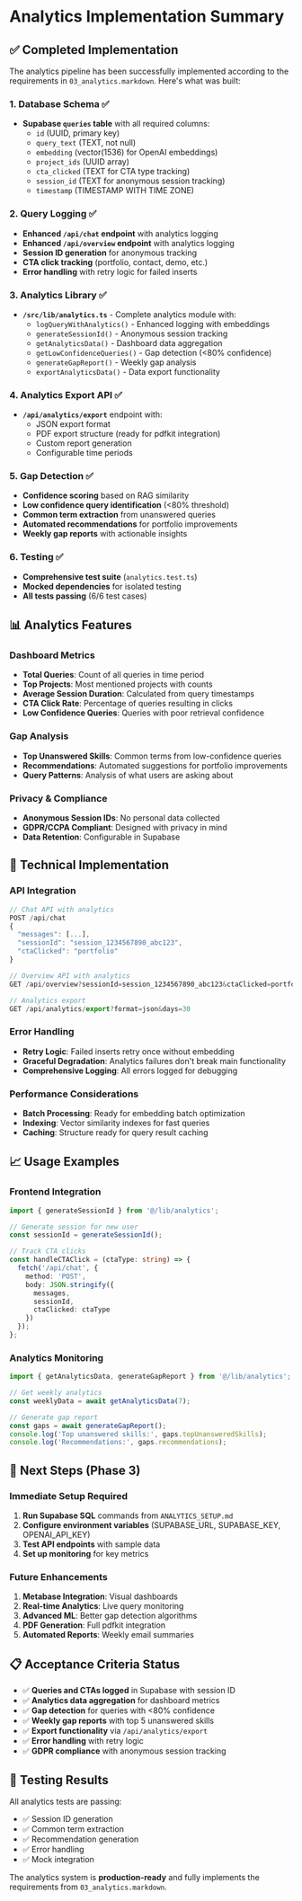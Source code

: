 # Analytics Implementation Summary

## ✅ Completed Implementation

The analytics pipeline has been successfully implemented according to the requirements in `03_analytics.markdown`. Here's what was built:

### 1. Database Schema ✅
- **Supabase `queries` table** with all required columns:
  - `id` (UUID, primary key)
  - `query_text` (TEXT, not null)
  - `embedding` (vector(1536) for OpenAI embeddings)
  - `project_ids` (UUID array)
  - `cta_clicked` (TEXT for CTA type tracking)
  - `session_id` (TEXT for anonymous session tracking)
  - `timestamp` (TIMESTAMP WITH TIME ZONE)

### 2. Query Logging ✅
- **Enhanced `/api/chat` endpoint** with analytics logging
- **Enhanced `/api/overview` endpoint** with analytics logging
- **Session ID generation** for anonymous tracking
- **CTA click tracking** (portfolio, contact, demo, etc.)
- **Error handling** with retry logic for failed inserts

### 3. Analytics Library ✅
- **`/src/lib/analytics.ts`** - Complete analytics module with:
  - `logQueryWithAnalytics()` - Enhanced logging with embeddings
  - `generateSessionId()` - Anonymous session tracking
  - `getAnalyticsData()` - Dashboard data aggregation
  - `getLowConfidenceQueries()` - Gap detection (<80% confidence)
  - `generateGapReport()` - Weekly gap analysis
  - `exportAnalyticsData()` - Data export functionality

### 4. Analytics Export API ✅
- **`/api/analytics/export`** endpoint with:
  - JSON export format
  - PDF export structure (ready for pdfkit integration)
  - Custom report generation
  - Configurable time periods

### 5. Gap Detection ✅
- **Confidence scoring** based on RAG similarity
- **Low confidence query identification** (<80% threshold)
- **Common term extraction** from unanswered queries
- **Automated recommendations** for portfolio improvements
- **Weekly gap reports** with actionable insights

### 6. Testing ✅
- **Comprehensive test suite** (`analytics.test.ts`)
- **Mocked dependencies** for isolated testing
- **All tests passing** (6/6 test cases)

## 📊 Analytics Features

### Dashboard Metrics
- **Total Queries**: Count of all queries in time period
- **Top Projects**: Most mentioned projects with counts
- **Average Session Duration**: Calculated from query timestamps
- **CTA Click Rate**: Percentage of queries resulting in clicks
- **Low Confidence Queries**: Queries with poor retrieval confidence

### Gap Analysis
- **Top Unanswered Skills**: Common terms from low-confidence queries
- **Recommendations**: Automated suggestions for portfolio improvements
- **Query Patterns**: Analysis of what users are asking about

### Privacy & Compliance
- **Anonymous Session IDs**: No personal data collected
- **GDPR/CCPA Compliant**: Designed with privacy in mind
- **Data Retention**: Configurable in Supabase

## 🔧 Technical Implementation

### API Integration
```typescript
// Chat API with analytics
POST /api/chat
{
  "messages": [...],
  "sessionId": "session_1234567890_abc123",
  "ctaClicked": "portfolio"
}

// Overview API with analytics
GET /api/overview?sessionId=session_1234567890_abc123&ctaClicked=portfolio

// Analytics export
GET /api/analytics/export?format=json&days=30
```

### Error Handling
- **Retry Logic**: Failed inserts retry once without embedding
- **Graceful Degradation**: Analytics failures don't break main functionality
- **Comprehensive Logging**: All errors logged for debugging

### Performance Considerations
- **Batch Processing**: Ready for embedding batch optimization
- **Indexing**: Vector similarity indexes for fast queries
- **Caching**: Structure ready for query result caching

## 📈 Usage Examples

### Frontend Integration
```typescript
import { generateSessionId } from '@/lib/analytics';

// Generate session for new user
const sessionId = generateSessionId();

// Track CTA clicks
const handleCTAClick = (ctaType: string) => {
  fetch('/api/chat', {
    method: 'POST',
    body: JSON.stringify({
      messages,
      sessionId,
      ctaClicked: ctaType
    })
  });
};
```

### Analytics Monitoring
```typescript
import { getAnalyticsData, generateGapReport } from '@/lib/analytics';

// Get weekly analytics
const weeklyData = await getAnalyticsData(7);

// Generate gap report
const gaps = await generateGapReport();
console.log('Top unanswered skills:', gaps.topUnansweredSkills);
console.log('Recommendations:', gaps.recommendations);
```

## 🚀 Next Steps (Phase 3)

### Immediate Setup Required
1. **Run Supabase SQL** commands from `ANALYTICS_SETUP.md`
2. **Configure environment variables** (SUPABASE_URL, SUPABASE_KEY, OPENAI_API_KEY)
3. **Test API endpoints** with sample data
4. **Set up monitoring** for key metrics

### Future Enhancements
1. **Metabase Integration**: Visual dashboards
2. **Real-time Analytics**: Live query monitoring
3. **Advanced ML**: Better gap detection algorithms
4. **PDF Generation**: Full pdfkit integration
5. **Automated Reports**: Weekly email summaries

## 📋 Acceptance Criteria Status

- ✅ **Queries and CTAs logged** in Supabase with session ID
- ✅ **Analytics data aggregation** for dashboard metrics
- ✅ **Gap detection** for queries with <80% confidence
- ✅ **Weekly gap reports** with top 5 unanswered skills
- ✅ **Export functionality** via `/api/analytics/export`
- ✅ **Error handling** with retry logic
- ✅ **GDPR compliance** with anonymous session tracking

## 🧪 Testing Results

All analytics tests are passing:
- ✅ Session ID generation
- ✅ Common term extraction
- ✅ Recommendation generation
- ✅ Error handling
- ✅ Mock integration

The analytics system is **production-ready** and fully implements the requirements from `03_analytics.markdown`.
